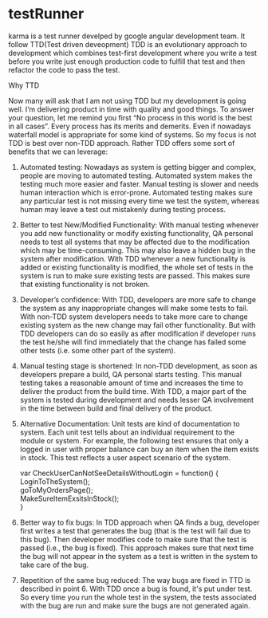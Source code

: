 # testRunner
karma is a test runner develped by google angular development team.
It follow TTD(Test driven deveopment) TDD is an evolutionary approach to development which combines test-first development 
where you write a test before you write just enough production code to fulfill that test and then refactor the code to pass the test.

Why TTD

Now many will ask that I am not using TDD but my development is going well. I‘m delivering product in time with quality and good things. To answer your question, let me remind you first “No process in this world is the best in all cases”. Every process has its merits and demerits. Even if nowadays waterfall model is appropriate for some kind of systems. So my focus is not TDD is best over non-TDD approach. Rather TDD offers some sort of benefits that we can leverage:

1. Automated testing: Nowadays as system is getting bigger and complex, people are moving to automated testing. Automated system makes the testing much more easier and faster. Manual testing is slower and needs human interaction which is error-prone. Automated testing makes sure any particular test is not missing every time we test the system, whereas human may leave a test out mistakenly during testing process.

2. Better to test New/Modified Functionality: With manual testing whenever you add new functionality or modify existing functionality, QA personal needs to test all systems that may be affected due to the modification which may be time-consuming. This may also leave a hidden bug in the system after modification. With TDD whenever a new functionality is added or existing functionality is modified, the whole set of tests in the system is run to make sure existing tests are passed. This makes sure that existing functionality is not broken.

3. Developer’s confidence: With TDD, developers are more safe to change the system as any inappropriate changes will make some tests to fail. With non-TDD system developers needs to take more care to change existing system as the new change may fail other functionality. But with TDD developers can do so easily as after modification if developer runs the test he/she will find immediately that the change has failed some other tests (i.e. some other part of the system).

4. Manual testing stage is shortened: In non-TDD development, as soon as developers prepare a build, QA personal starts testing. This manual testing takes a reasonable amount of time and increases the time to deliver the product from the build time. With TDD, a major part of the system is tested during development and needs lesser QA involvement in the time between build and final delivery of the product.

5. Alternative Documentation: Unit tests are kind of documentation to system. Each unit test tells about an individual requirement to the module or system. For example, the following test ensures that only a logged in user with proper balance can buy an item when the item exists in stock. This test reflects a user aspect scenario of the system.


    var CheckUserCanNotSeeDetailsWithoutLogin = function()      {       
        LoginToTheSystem();       
        goToMyOrdersPage();       
        MakeSureItemExsitsInStock();       
    }


6. Better way to fix bugs: In TDD approach when QA finds a bug, developer first writes a test that generates the bug (that is the test will fail due to this bug). Then developer modifies code to make sure that the test is passed (i.e., the bug is fixed). This approach makes sure that next time the bug will not appear in the system as a test is written in the system to take care of the bug.

7. Repetition of the same bug reduced: The way bugs are fixed in TTD is described in point 6. With TDD once a bug is found, it's put under test. So every time you run the whole test in the system, the tests associated with the bug are run and make sure the bugs are not generated again.
